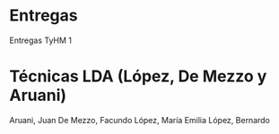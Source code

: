 # Entregas
Entregas TyHM 1
<html>
    <h1> Técnicas LDA (López, De Mezzo y Aruani) </h1>
    <ql> Aruani, Juan </ql>
        <ql> De Mezzo, Facundo </ql>
        <ql> López, María Emilia </ql>
        <ql> López, Bernardo </ql>
</html>
